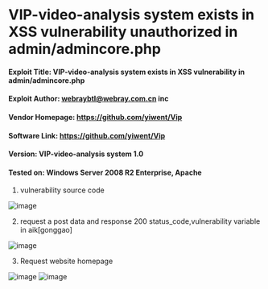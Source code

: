 # VIP-video-analysis system exists in XSS vulnerability unauthorized in admin/admincore.php

#### Exploit Title: VIP-video-analysis system exists in XSS vulnerability in admin/admincore.php
#### Exploit Author: webraybtl@webray.com.cn inc
#### Vendor Homepage: https://github.com/yiwent/Vip
#### Software Link: https://github.com/yiwent/Vip
#### Version: VIP-video-analysis system 1.0
#### Tested on: Windows Server 2008 R2 Enterprise, Apache
1. vulnerability source code

![image](https://github.com/Xor-Gerke/webray.com.cn/assets/60683449/8937307a-d171-4677-b871-a592a1dacf1b)

2. request a post data and response 200 status_code,vulnerability variable in aik[gonggao]

![image](https://github.com/Xor-Gerke/webray.com.cn/assets/60683449/ae0110f9-0ff7-4431-99fe-2fb80ca66abe)

3. Request website homepage

![image](https://github.com/Xor-Gerke/webray.com.cn/assets/60683449/a719d197-3889-4388-b886-112be0c849c2)
![image](https://github.com/Xor-Gerke/webray.com.cn/assets/60683449/55a8572f-0dd6-44e6-8786-9e664db23c61)
